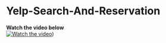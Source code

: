 # Yelp-Search-And-Reservation
**Watch the video below** <br/>
[![Watch the video](https://i9.ytimg.com/vi_webp/b_-xqNjHppA/mq2.webp?sqp=CJTr5LEG-oaymwEmCMACELQB8quKqQMa8AEB-AH-CYAC0AWKAgwIABABGFkgWShZMA8=&rs=AOn4CLBu-LwpTH2jJ5RijPiUWzsONdEjBA)](https://youtu.be/b_-xqNjHppA))
